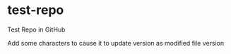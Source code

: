 test-repo
=========

Test Repo in GitHub

Add some characters to cause it to update version as modified file version
